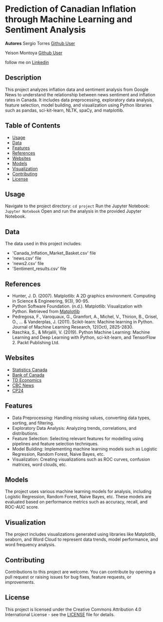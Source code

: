 # **Prediction of Canadian Inflation through Machine Learning and Sentiment Analysis**

**Autores**
Sergio Torres
[Github User](https://github.com/xstorresm)

Yeison Montoya
[Github User](https://github.com/yeisonmontoya1815)

follow me on [Linkedin](https://www.linkedin.com/in/yeisonmontoya/)

## Description

This project analyzes inflation data and sentiment analysis from Google News to understand the relationship between news sentiment and inflation rates in Canada. It includes data preprocessing, exploratory data analysis, feature selection, model building, and visualization using Python libraries such as pandas, sci-kit-learn, NLTK, spaCy, and matplotlib.

## Table of Contents

- [Usage](#usage)
- [Data](#data)
- [Features](#features)
- [References](#references)
- [Websites](#websites)
- [Models](#models)
- [Visualization](#visualization)
- [Contributing](#contributing)
- [License](#license)

## Usage

Navigate to the project directory: `cd project`
Run the Jupyter Notebook: `Jupyter Notebook`
Open and run the analysis in the provided Jupyter Notebook.

## Data

The data used in this project includes:

- 'Canada_Inflation_Market_Basket.csv' file
- 'news.csv' file
- 'news2.csv' file
- 'Sentiment_results.csv' file

## References

- Hunter, J. D. (2007). Matplotlib: A 2D graphics environment. Computing in Science & Engineering, 9(3), 90-95.
- Python Software Foundation. (n.d.). Matplotlib: Visualization with Python. Retrieved from [Matplotlib](https://matplotlib.org/)
- Pedregosa, F., Varoquaux, G., Gramfort, A., Michel, V., Thirion, B., Grisel, O., ... & Vanderplas, J. (2011). Scikit-learn: Machine learning in Python. Journal of Machine Learning Research, 12(Oct), 2825-2830.
- Raschka, S., & Mirjalili, V. (2019). Python Machine Learning: Machine Learning and Deep Learning with Python, sci-kit-learn, and TensorFlow 2. Packt Publishing Ltd.

## Websites

- [Statistics Canada](https://news.google.com/articles/CBMiVGh0dHBzOi8vd3d3LnN0YXRjYW4uZ2MuY2EvbzEvZW4vcGx1cy8zMDk2LXNuYXBzaG90LWhvdy1pbmZsYXRpb24tYWZmZWN0aW5nLWNhbmFkaWFuc9IBAA?hl=en-CA&gl=CA&ceid=CA%3Aen)
- [Bank of Canada](https://news.google.com/articles/CBMiVGh0dHBzOi8vd3d3LmJhbmtvZmNhbmFkYS5jYS8yMDIyLzEwL3doYXRzLWhhcHBlbmluZy10by1pbmZsYXRpb24tYW5kLXdoeS1pdC1tYXR0ZXJzL9IBAA?hl=en-CA&gl=CA&ceid=CA%3Aen)
- [TD Economics](https://news.google.com/articles/CBMiMWh0dHBzOi8vZWNvbm9taWNzLnRkLmNvbS9jYS1pbmZsYXRpb24tbmV3LXZpbnRhZ2XSAQA?hl=en-CA&gl=CA&ceid=CA%3Aen)
- [CBC News](https://news.google.com/articles/CBMiQWh0dHBzOi8vd3d3LmNiYy5jYS9uZXdzL2J1c2luZXNzL2luZmxhdGlvbi1qYW51YXJ5LTIwMjQtMS43MTE5Nzk20gEgaHR0cHM6Ly93d3cuY2JjLmNhL2FtcC8xLjcxMTk3OTY?hl=en-CA&gl=CA&ceid=CA%3Aen)
- [CP24](https://news.google.com/articles/CBMidWh0dHBzOi8vd3d3LmNwMjQuY29tL25ld3MvdW5hbWJpZ3VvdXNseS1nb29kLWluZmxhdGlvbi1zbG93cy1pbi1mZWJydWFyeS1hcy1wcmljZS1ncm93dGgtdW5leHBlY3RlZGx5LWVhc2VzLTEuNjgxMzE0M9IBAA?hl=en-CA&gl=CA&ceid=CA%3Aen)

## Features

- Data Preprocessing: Handling missing values, converting data types, sorting, and filtering.
- Exploratory Data Analysis: Analyzing trends, correlations, and distributions.
- Feature Selection: Selecting relevant features for modelling using pipelines and feature selection techniques.
- Model Building: Implementing machine learning models such as Logistic Regression, Random Forest, Naive Bayes, etc.
- Visualization: Creating visualizations such as ROC curves, confusion matrices, word clouds, etc.

## Models

The project uses various machine learning models for analysis, including Logistic Regression, Random Forest, Naive Bayes, etc. These models are evaluated based on performance metrics such as accuracy, recall, and ROC-AUC score.

## Visualization

The project includes visualizations generated using libraries like Matplotlib, seaborn, and Word Cloud to represent data trends, model performance, and word frequency analysis.

## Contributing

Contributions to this project are welcome. You can contribute by opening a pull request or raising issues for bug fixes, feature requests, or improvements.

## License

This project is licensed under the Creative Commons Attribution 4.0 International License - see the [LICENSE](LICENSE) file for details.

